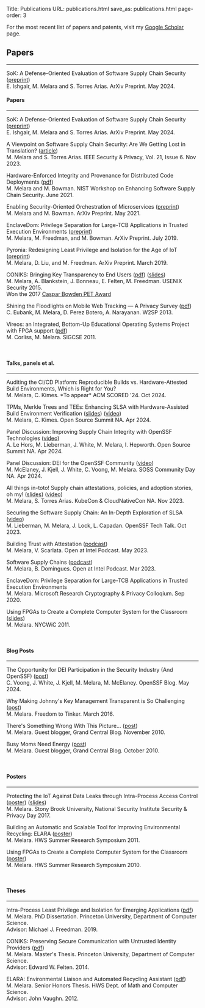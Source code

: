 Title: Publications
URL: publications.html
save_as: publications.html
page-order: 3

For the most recent list of papers and patents, visit my <a class="text-info" href="https://scholar.google.com/citations?user=_YKwSB0AAAAJ&hl=en">Google Scholar</a> page.

## Papers
---

SoK: A Defense-Oriented Evaluation of Software Supply Chain Security ([preprint](https://arxiv.org/pdf/2405.14993))
<br>
E. Ishgair, M. Melara and S. Torres Arias. ArXiv Preprint. May 2024.

<div class="left">
<h4 class="text-primary">Papers</h4><hr class="line"/>
<div class="inner">
<p>
SoK: A Defense-Oriented Evaluation of Software Supply Chain Security (<a class="text-info" href="https://arxiv.org/pdf/2405.14993">preprint</a>)
<br/>
<span class="label_gray">E. Ishgair, M. Melara and S. Torres Arias. ArXiv Preprint. May 2024.</span>
</p>

<p>
A Viewpoint on Software Supply Chain Security: Are We Getting Lost in Translation? (<a class="text-info" href="https://ieeexplore.ieee.org/abstract/document/10315780">article</a>)
<br/>
<span class="label_gray">M. Melara and S. Torres Arias. IEEE Security & Privacy, Vol. 21, Issue 6. Nov 2023.</span>
</p>
<p>
Hardware-Enforced Integrity and Provenance for Distributed Code Deployments (<a class="text-info" href="https://arxiv.org/abs/2106.09843">pdf</a>)
<br/>
<span class="label_gray">M. Melara and M. Bowman. NIST Workshop on Enhancing Software Supply Chain Security. June 2021.</span>
</p>
<p>
Enabling Security-Oriented Orchestration of Microservices (<a class="text-info" href="https://arxiv.org/abs/2106.09841">preprint</a>)
<br/>
<span class="label_gray">M. Melara and M. Bowman. ArXiv Preprint. May 2021.</span>
</p>
<p>
EnclaveDom: Privilege Separation for Large-TCB Applications in Trusted Execution Environments (<a class="text-info" href="https://arxiv.org/abs/1907.13245">preprint</a>)
<br/>
<span class="label_gray">M. Melara, M. Freedman, and M. Bowman. ArXiv Preprint. July 2019.</span>
</p>
<p>
Pyronia: Redesigning Least Privilege and Isolation for the Age of IoT (<a class="text-info" href="https://arxiv.org/abs/1903.01950">preprint</a>)
<br/>
<span class="label_gray">M. Melara, D. Liu, and M. Freedman. ArXiv Preprint. March 2019.</span>
</p>
<p>
CONIKS: Bringing Key Transparency to End Users (<a class="text-info" href="static/pubs/sec15-paper-melara.pdf">pdf</a>) (<a class="text-info" href="static/pubs/coniks_usenix15_pres.pdf">slides</a>)
<br/>
<span class="label_gray">M. Melara, A. Blankstein, J. Bonneau, E. Felten, M. Freedman. USENIX Security 2015.</span>
<br/>
<span class="text-success">Won the 2017 <a href="https://www.petsymposium.org/award/"><u>Caspar Bowden PET Award</u></a></span>
</p>
<p>
Shining the Floodlights on Mobile Web Tracking — A Privacy Survey (<a class="text-info" href="static/pubs/s2p2.pdf">pdf</a>)
<br/>
<span class="label_gray">C. Eubank, M. Melara, D. Perez Botero, A. Narayanan. W2SP 2013.</span>
</p>
<p>
Vireos: an Integrated, Bottom-Up Educational Operating Systems Project with FPGA support (<a class="text-info" href="static/pubs/vireos.pdf">pdf</a>)
<br/>
<span class="label_gray">M. Corliss, M. Melara. SIGCSE 2011.</span>
</p>
</div>
<br/>

<h4 class="text-primary">Talks, panels et al.</h4><hr class="line"/>
<div class="inner">

<p>
Auditing the CI/CD Platform: Reproducible Builds vs. Hardware-Attested Build Environments, Which is Right for You?
<br/>
<span class="label_gray">M. Melara, C. Kimes. *To appear* ACM SCORED '24. Oct 2024.</span>
</p>

<p>
TPMs, Merkle Trees and TEEs: Enhancing SLSA with Hardware-Assisted Build Environment Verification (<a class="text-info" href="static/pubs/habe@ossna2024.pdf">slides</a>) (<a class="text-info" href="https://www.youtube.com/watch?v=Gk0LDi05KRg">video</a>)
<br/>
<span class="label_gray">M. Melara, C. Kimes. Open Source Summit NA. Apr 2024.</span>
</p>

<p>
Panel Discussion: Improving Supply Chain Integrity with OpenSSF Technologies (<a class="text-info" href="https://www.youtube.com/watch?v=6EPROzPfqD8&t=3s">video</a>)
<br/>
<span class="label_gray">A. Le Hors, M. Lieberman, J. White, M. Melara, I. Hepworth. Open Source Summit NA. Apr 2024.</span>
</p>

<p>
Panel Discussion: DEI for the OpenSSF Community (<a class="text-info" href="https://www.youtube.com/watch?v=OZhcpWxzJaA">video</a>)
<br/>
<span class="label_gray">M. McElaney, J. Kjell, J. White, C. Voong, M. Melara. SOSS Community Day NA. Apr 2024.</span>
</p>

<p>
All things in-toto! Supply chain attestations, policies, and adoption stories, oh my! (<a class="text-info" href="static/pubs/in-toto@kccnc2023.pdf">slides</a>) (<a class="text-info" href="https://www.youtube.com/watch?v=wuB--26-WpM">video</a>)
<br/>
<span class="label_gray">M. Melara, S. Torres Arias. KubeCon & CloudNativeCon NA. Nov 2023.</span>
</p>

<p>
Securing the Software Supply Chain: An In-Depth Exploration of SLSA (<a class="text-info" href="https://www.youtube.com/watch?v=HHXPEWvfFwk">video</a>)
<br/>
<span class="label_gray">M. Lieberman, M. Melara, J. Lock, L. Capadan. OpenSSF Tech Talk. Oct 2023.</span>
</p>

<p>
Building Trust with Attestation (<a class="text-info" href="https://openatintel.podbean.com/e/building-trust-with-attestation/">podcast</a>)
<br/>
<span class="label_gray">M. Melara, V. Scarlata. Open at Intel Podcast. May 2023.</span>
</p>

<p>
Software Supply Chains (<a class="text-info" href="https://openatintel.podbean.com/e/software-supply-chains/">podcast</a>)
<br/>
<span class="label_gray">M. Melara, B. Domingues. Open at Intel Podcast. Mar 2023.</span>
</p>

<p>
EnclaveDom: Privilege Separation for Large-TCB Applications in Trusted Execution Environments
<br/>
<span class="label_gray">M. Melara. Microsoft Research Cryptography & Privacy Colloqium. Sep 2020.</span>
</p>

<p>
Using FPGAs to Create a Complete Computer System for the Classroom (<a class="text-info" href="static/pubs/nycwic-pres.pdf">slides</a>)
<br/>
<span class="label_gray">M. Melara. NYCWiC 2011.</span>
</p>

</div>
<br/>

<h4 class="text-primary">Blog Posts</h4><hr class="line"/>
<div class="inner">

<p>
The Opportunity for DEI Participation in the Security Industry (And OpenSSF) (<a class="text-info" href="https://openssf.org/blog/2024/05/29/the-opportunity-for-dei-participation-in-the-security-industry-and-openssf/">post</a>)
<br/>
<span class="label_gray">C. Voong, J. White, J. Kjell, M. Melara, M. McElaney. OpenSSF Blog. May 2024.</span>
</p>

<p>
Why Making Johnny's Key Management Transparent is So Challenging (<a class="text-info" href="https://freedom-to-tinker.com/2016/03/31/why-making-johnnys-key-management-transparent-is-so-challenging/">post</a>)
<br/>
<span class="label_gray">M. Melara. Freedom to Tinker. March 2016.</span>
</p>

<p>
There's Something Wrong With This Picture... (<a class="text-info" href="https://grandcentralblog.wordpress.com/2010/11/05/guest-blogger-marcela-melara-2/">post</a>)
<br/>
<span class="label_gray">M. Melara. Guest blogger, Grand Central Blog. November 2010.</span>
</p>

<p>
Busy Moms Need Energy (<a class="text-info" href="https://grandcentralblog.wordpress.com/2010/10/30/guest-blogger-marcela-melara/">post</a>)
<br/>
<span class="label_gray">M. Melara. Guest blogger, Grand Central Blog. October 2010.</span>
</p>
</div>
<br/>

<h4 class="text-primary">Posters</h4><hr class="line"/>
<div class="inner">
<p>
Protecting the IoT Against Data Leaks through Intra-Process Access Control (<a class="text-info" href="static/pubs/s&pDay-poster.pdf">poster</a>) (<a class="text-info" href="static/pubs/s&pDay-blitz-presentation.pdf">slides</a>)
<br/>
<span class="label_gray">M. Melara. Stony Brook University, National Security Institute Security & Privacy Day 2017.</span>
</p>
<p>
Building an Automatic and Scalable Tool for Improving Environmental Recycling: ELARA (<a class="text-info" href="static/pubs/elara-poster.pdf">poster</a>)
<br/>
<span class="label_gray">M. Melara. HWS Summer Research Symposium 2011.</span>
</p>
<p>
Using FPGAs to Create a Complete Computer System for the Classroom (<a class="text-info" href="static/pubs/fpga-poster.pdf">poster</a>)
<br/>
<span class="label_gray">M. Melara. HWS Summer Research Symposium 2010.</span>
</p>
</div>
<br/>

<h4 class="text-primary">Theses</h4><hr class="line"/>
<div class="inner">
<p>
Intra-Process Least Privilege and Isolation for Emerging Applications (<a class="text-info" href="static/pubs/phd-thesis.pdf">pdf</a>)
<br/>
<span class="label_gray">M. Melara. PhD Dissertation. Princeton University, Department of Computer Science. <br/>Advisor: Michael J. Freedman. 2019.</span>
</p>
<p>
CONIKS: Preserving Secure Communication with Untrusted Identity Providers (<a class="text-info" href="static/pubs/mse-thesis.pdf">pdf</a>)
<br/>
<span class="label_gray">M. Melara. Master's Thesis. Princeton University, Department of Computer Science. <br/>Advisor: Edward W. Felten. 2014.</span>
</p>
<p>
ELARA: Environmental Liaison and Automated Recycling Assistant (<a class="text-info" href="static/pubs/honors-thesis.pdf">pdf</a>)
<br/>
<span class="label_gray">M. Melara. Senior Honors Thesis. HWS Dept. of Math and Computer Science. <br/>Advisor: John Vaughn. 2012.</span>
</p>
</div>
</div>